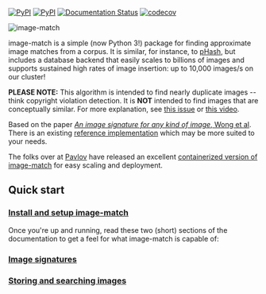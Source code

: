 [![PyPI](https://img.shields.io/pypi/status/image-match.svg?maxAge=2592000)](https://pypi.python.org/pypi/image-match)
[![PyPI](https://img.shields.io/pypi/v/image-match.svg)](https://pypi.python.org/pypi/image-match)
[![Documentation Status](https://readthedocs.org/projects/image-match/badge/?version=latest)](https://image-match.readthedocs.org/en/latest/)
[![codecov](https://codecov.io/gh/edjolabs/image-match/branch/master/graph/badge.svg)](https://codecov.io/gh/edjolabs/image-match)

![image-match](https://cloud.githubusercontent.com/assets/6517700/17741093/41040a64-649b-11e6-8499-48b78ddca56b.png)

image-match is a simple (now Python 3!) package for finding approximate image matches from a
corpus.  It is similar, for instance, to [pHash](http://www.phash.org/), but
includes a database backend that easily scales to billions of images and
supports sustained high rates of image insertion: up to 10,000 images/s on our
cluster!

**PLEASE NOTE:** This algorithm is intended to find nearly duplicate images -- think copyright
violation detection.  It is **NOT** intended to find images that are conceptually similar.
For more explanation, see [this issue](https://github.com/edjo-labs/image-match/issues/62) or
[this video](https://www.youtube.com/watch?v=DfWLBzArzKE).

Based on the paper [_An image signature for any kind of image_, Wong et
al](http://www.cs.cmu.edu/~hcwong/Pdfs/icip02.ps).  There is an existing
[reference implementation](https://www.pureftpd.org/project/libpuzzle) which
may be more suited to your needs.

The folks over at [Pavlov](https://usepavlov.com/) have released an excellent
[containerized version of image-match](https://github.com/pavlovml/match) for
easy scaling and deployment.

## Quick start

### [Install and setup image-match](http://image-match.readthedocs.io/en/latest/start.html)

Once you're up and running, read these two (short) sections of the documentation to get a feel
for what image-match is capable of:

### [Image signatures](http://image-match.readthedocs.io/en/latest/signatures.html)
### [Storing and searching images](http://image-match.readthedocs.io/en/latest/searches.html)
